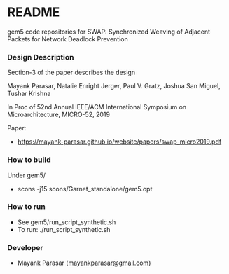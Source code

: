 # README #

gem5 code repositories for SWAP: Synchronized Weaving of Adjacent Packets for Network Deadlock Prevention

### Design Description ###
Section-3 of the paper describes the design

Mayank Parasar‬, Natalie Enright Jerger, Paul V. Gratz, Joshua San Miguel, Tushar Krishna

In Proc of 52nd Annual IEEE/ACM International Symposium on Microarchitecture, MICRO-52, 2019

Paper:
   * https://mayank-parasar.github.io/website/papers/swap_micro2019.pdf

### How to build ###
Under gem5/
* scons -j15 scons/Garnet_standalone/gem5.opt

### How to run ###

* See gem5/run_script_synthetic.sh
* To run: ./run_script_synthetic.sh

### Developer ###

* Mayank Parasar (mayankparasar@gmail.com)
